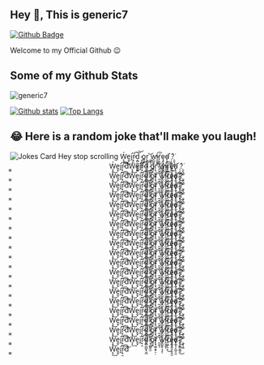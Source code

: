 ## Hey 👋, This is generic7
[![Github Badge](https://img.shields.io/badge/-generic7-grey?style=flat&logo=github&logoColor=white&link=https://github.com/generic7/)](https://www.github.com/generic7/) <p align='left'>Welcome to my Official Github 😉</p>
## Some of my Github Stats
<p align=left> <img src=https://komarev.com/ghpvc/?username=generic7 alt=generic7 /> </p>

[![Github stats](https://github-readme-stats.vercel.app/api?username=generic7&show_icons=true&include_all_commits=true)](https://github.com/generic7/github-readme-stats)
[![Top Langs](https://github-readme-stats.vercel.app/api/top-langs/?username=generic7&layout=compact)](https://github.com/generic7/github-readme-stats)
## 😂 Here is a random joke that'll make you laugh!
![Jokes Card](https://readme-jokes.vercel.app/api)
Hey stop scrolling
Ẃ͉̘͢e̯̟i̛̭ṛ̷̘̯́͡d͔̻̪̪̬̘̫̪͞͝ ̷͕̩̪͇̯̫o͇̮͍r͎͉͚̤̭̥̠̣ ̰̣͍͉͝w̭̺̱̱̹͉̝̕ͅi̴̯̯̮̱͡ͅŕ̘͖̗͉̙͜ȩ̭͓͍̬̦̟̭̮d̴̙̠̥̦̭̺͎̼ ̩͔̰͇͔̳̯́͘͜?̩̬͉͚́͘ ͏͚̼              Ẃ͉̘͢e̯̟i̛̭ṛ̷̘̯́͡d͞͝Ẃ͉̘͢e̯̟i̛̭ṛ̷̘̯́͡d͔̻̪̪̬̘̫̪͞͝ ̷͕̩̪͇̯̫o͇̮͍r͎͉͚̤̭̥̠̣ ̰̣͍͉͝w̭̺̱̱̹͉̝̕ͅi̴̯̯̮̱͡ͅŕ̘͖̗͉̙͜ȩ̭͓͍̬̦̟̭̮d̴̙̠̥̦̭̺͎̼ ̩͔̰͇͔̳̯́͘͜?̩̬͉͚́͘ ͏͚̼              Ẃ͉̘͢e̯̟i̛̭ṛ̷̘̯́͡d͞͝Ẃ͉̘͢e̯̟i̛̭ṛ̷̘̯́͡d͔̻̪̪̬̘̫̪͞͝ ̷͕̩̪͇̯̫o͇̮͍r͎͉͚̤̭̥̠̣ ̰̣͍͉͝w̭̺̱̱̹͉̝̕ͅi̴̯̯̮̱͡ͅŕ̘͖̗͉̙͜ȩ̭͓͍̬̦̟̭̮d̴̙̠̥̦̭̺͎̼ ̩͔̰͇͔̳̯́͘͜?̩̬͉͚́͘ ͏͚̼              Ẃ͉̘͢e̯̟i̛̭ṛ̷̘̯́͡d͞͝Ẃ͉̘͢e̯̟i̛̭ṛ̷̘̯́͡d͔̻̪̪̬̘̫̪͞͝ ̷͕̩̪͇̯̫o͇̮͍r͎͉͚̤̭̥̠̣ ̰̣͍͉͝w̭̺̱̱̹͉̝̕ͅi̴̯̯̮̱͡ͅŕ̘͖̗͉̙͜ȩ̭͓͍̬̦̟̭̮d̴̙̠̥̦̭̺͎̼ ̩͔̰͇͔̳̯́͘͜?̩̬͉͚́͘ ͏͚̼              Ẃ͉̘͢e̯̟i̛̭ṛ̷̘̯́͡d͞͝Ẃ͉̘͢e̯̟i̛̭ṛ̷̘̯́͡d͔̻̪̪̬̘̫̪͞͝ ̷͕̩̪͇̯̫o͇̮͍r͎͉͚̤̭̥̠̣ ̰̣͍͉͝w̭̺̱̱̹͉̝̕ͅi̴̯̯̮̱͡ͅŕ̘͖̗͉̙͜ȩ̭͓͍̬̦̟̭̮d̴̙̠̥̦̭̺͎̼ ̩͔̰͇͔̳̯́͘͜?̩̬͉͚́͘ ͏͚̼              Ẃ͉̘͢e̯̟i̛̭ṛ̷̘̯́͡d͞͝Ẃ͉̘͢e̯̟i̛̭ṛ̷̘̯́͡d͔̻̪̪̬̘̫̪͞͝ ̷͕̩̪͇̯̫o͇̮͍r͎͉͚̤̭̥̠̣ ̰̣͍͉͝w̭̺̱̱̹͉̝̕ͅi̴̯̯̮̱͡ͅŕ̘͖̗͉̙͜ȩ̭͓͍̬̦̟̭̮d̴̙̠̥̦̭̺͎̼ ̩͔̰͇͔̳̯́͘͜?̩̬͉͚́͘ ͏͚̼              Ẃ͉̘͢e̯̟i̛̭ṛ̷̘̯́͡d͞͝Ẃ͉̘͢e̯̟i̛̭ṛ̷̘̯́͡d͔̻̪̪̬̘̫̪͞͝ ̷͕̩̪͇̯̫o͇̮͍r͎͉͚̤̭̥̠̣ ̰̣͍͉͝w̭̺̱̱̹͉̝̕ͅi̴̯̯̮̱͡ͅŕ̘͖̗͉̙͜ȩ̭͓͍̬̦̟̭̮d̴̙̠̥̦̭̺͎̼ ̩͔̰͇͔̳̯́͘͜?̩̬͉͚́͘ ͏͚̼              Ẃ͉̘͢e̯̟i̛̭ṛ̷̘̯́͡d͞͝Ẃ͉̘͢e̯̟i̛̭ṛ̷̘̯́͡d͔̻̪̪̬̘̫̪͞͝ ̷͕̩̪͇̯̫o͇̮͍r͎͉͚̤̭̥̠̣ ̰̣͍͉͝w̭̺̱̱̹͉̝̕ͅi̴̯̯̮̱͡ͅŕ̘͖̗͉̙͜ȩ̭͓͍̬̦̟̭̮d̴̙̠̥̦̭̺͎̼ ̩͔̰͇͔̳̯́͘͜?̩̬͉͚́͘ ͏͚̼              Ẃ͉̘͢e̯̟i̛̭ṛ̷̘̯́͡d͞͝Ẃ͉̘͢e̯̟i̛̭ṛ̷̘̯́͡d͔̻̪̪̬̘̫̪͞͝ ̷͕̩̪͇̯̫o͇̮͍r͎͉͚̤̭̥̠̣ ̰̣͍͉͝w̭̺̱̱̹͉̝̕ͅi̴̯̯̮̱͡ͅŕ̘͖̗͉̙͜ȩ̭͓͍̬̦̟̭̮d̴̙̠̥̦̭̺͎̼ ̩͔̰͇͔̳̯́͘͜?̩̬͉͚́͘ ͏͚̼              Ẃ͉̘͢e̯̟i̛̭ṛ̷̘̯́͡d͞͝Ẃ͉̘͢e̯̟i̛̭ṛ̷̘̯́͡d͔̻̪̪̬̘̫̪͞͝ ̷͕̩̪͇̯̫o͇̮͍r͎͉͚̤̭̥̠̣ ̰̣͍͉͝w̭̺̱̱̹͉̝̕ͅi̴̯̯̮̱͡ͅŕ̘͖̗͉̙͜ȩ̭͓͍̬̦̟̭̮d̴̙̠̥̦̭̺͎̼ ̩͔̰͇͔̳̯́͘͜?̩̬͉͚́͘ ͏͚̼              Ẃ͉̘͢e̯̟i̛̭ṛ̷̘̯́͡d͞͝Ẃ͉̘͢e̯̟i̛̭ṛ̷̘̯́͡d͔̻̪̪̬̘̫̪͞͝ ̷͕̩̪͇̯̫o͇̮͍r͎͉͚̤̭̥̠̣ ̰̣͍͉͝w̭̺̱̱̹͉̝̕ͅi̴̯̯̮̱͡ͅŕ̘͖̗͉̙͜ȩ̭͓͍̬̦̟̭̮d̴̙̠̥̦̭̺͎̼ ̩͔̰͇͔̳̯́͘͜?̩̬͉͚́͘ ͏͚̼              Ẃ͉̘͢e̯̟i̛̭ṛ̷̘̯́͡d͞͝Ẃ͉̘͢e̯̟i̛̭ṛ̷̘̯́͡d͔̻̪̪̬̘̫̪͞͝ ̷͕̩̪͇̯̫o͇̮͍r͎͉͚̤̭̥̠̣ ̰̣͍͉͝w̭̺̱̱̹͉̝̕ͅi̴̯̯̮̱͡ͅŕ̘͖̗͉̙͜ȩ̭͓͍̬̦̟̭̮d̴̙̠̥̦̭̺͎̼ ̩͔̰͇͔̳̯́͘͜?̩̬͉͚́͘ ͏͚̼              Ẃ͉̘͢e̯̟i̛̭ṛ̷̘̯́͡d͞͝Ẃ͉̘͢e̯̟i̛̭ṛ̷̘̯́͡d͔̻̪̪̬̘̫̪͞͝ ̷͕̩̪͇̯̫o͇̮͍r͎͉͚̤̭̥̠̣ ̰̣͍͉͝w̭̺̱̱̹͉̝̕ͅi̴̯̯̮̱͡ͅŕ̘͖̗͉̙͜ȩ̭͓͍̬̦̟̭̮d̴̙̠̥̦̭̺͎̼ ̩͔̰͇͔̳̯́͘͜?̩̬͉͚́͘ ͏͚̼              Ẃ͉̘͢e̯̟i̛̭ṛ̷̘̯́͡d͞͝Ẃ͉̘͢e̯̟i̛̭ṛ̷̘̯́͡d͔̻̪̪̬̘̫̪͞͝ ̷͕̩̪͇̯̫o͇̮͍r͎͉͚̤̭̥̠̣ ̰̣͍͉͝w̭̺̱̱̹͉̝̕ͅi̴̯̯̮̱͡ͅŕ̘͖̗͉̙͜ȩ̭͓͍̬̦̟̭̮d̴̙̠̥̦̭̺͎̼ ̩͔̰͇͔̳̯́͘͜?̩̬͉͚́͘ ͏͚̼              Ẃ͉̘͢e̯̟i̛̭ṛ̷̘̯́͡d͞͝Ẃ͉̘͢e̯̟i̛̭ṛ̷̘̯́͡d͔̻̪̪̬̘̫̪͞͝ ̷͕̩̪͇̯̫o͇̮͍r͎͉͚̤̭̥̠̣ ̰̣͍͉͝w̭̺̱̱̹͉̝̕ͅi̴̯̯̮̱͡ͅŕ̘͖̗͉̙͜ȩ̭͓͍̬̦̟̭̮d̴̙̠̥̦̭̺͎̼ ̩͔̰͇͔̳̯́͘͜?̩̬͉͚́͘ ͏͚̼              Ẃ͉̘͢e̯̟i̛̭ṛ̷̘̯́͡d͞͝Ẃ͉̘͢e̯̟i̛̭ṛ̷̘̯́͡d͔̻̪̪̬̘̫̪͞͝ ̷͕̩̪͇̯̫o͇̮͍r͎͉͚̤̭̥̠̣ ̰̣͍͉͝w̭̺̱̱̹͉̝̕ͅi̴̯̯̮̱͡ͅŕ̘͖̗͉̙͜ȩ̭͓͍̬̦̟̭̮d̴̙̠̥̦̭̺͎̼ ̩͔̰͇͔̳̯́͘͜?̩̬͉͚́͘ ͏͚̼              Ẃ͉̘͢e̯̟i̛̭ṛ̷̘̯́͡d͞͝Ẃ͉̘͢e̯̟i̛̭ṛ̷̘̯́͡d͔̻̪̪̬̘̫̪͞͝ ̷͕̩̪͇̯̫o͇̮͍r͎͉͚̤̭̥̠̣ ̰̣͍͉͝w̭̺̱̱̹͉̝̕ͅi̴̯̯̮̱͡ͅŕ̘͖̗͉̙͜ȩ̭͓͍̬̦̟̭̮d̴̙̠̥̦̭̺͎̼ ̩͔̰͇͔̳̯́͘͜?̩̬͉͚́͘ ͏͚̼              Ẃ͉̘͢e̯̟i̛̭ṛ̷̘̯́͡d͞͝Ẃ͉̘͢e̯̟i̛̭ṛ̷̘̯́͡d͔̻̪̪̬̘̫̪͞͝ ̷͕̩̪͇̯̫o͇̮͍r͎͉͚̤̭̥̠̣ ̰̣͍͉͝w̭̺̱̱̹͉̝̕ͅi̴̯̯̮̱͡ͅŕ̘͖̗͉̙͜ȩ̭͓͍̬̦̟̭̮d̴̙̠̥̦̭̺͎̼ ̩͔̰͇͔̳̯́͘͜?̩̬͉͚́͘ ͏͚̼              Ẃ͉̘͢e̯̟i̛̭ṛ̷̘̯́͡d͞͝Ẃ͉̘͢e̯̟i̛̭ṛ̷̘̯́͡d͔̻̪̪̬̘̫̪͞͝ ̷͕̩̪͇̯̫o͇̮͍r͎͉͚̤̭̥̠̣ ̰̣͍͉͝w̭̺̱̱̹͉̝̕ͅi̴̯̯̮̱͡ͅŕ̘͖̗͉̙͜ȩ̭͓͍̬̦̟̭̮d̴̙̠̥̦̭̺͎̼ ̩͔̰͇͔̳̯́͘͜?̩̬͉͚́͘ ͏͚̼              Ẃ͉̘͢e̯̟i̛̭ṛ̷̘̯́͡d͞͝Ẃ͉̘͢e̯̟i̛̭ṛ̷̘̯́͡d͔̻̪̪̬̘̫̪͞͝ ̷͕̩̪͇̯̫o͇̮͍r͎͉͚̤̭̥̠̣ ̰̣͍͉͝w̭̺̱̱̹͉̝̕ͅi̴̯̯̮̱͡ͅŕ̘͖̗͉̙͜ȩ̭͓͍̬̦̟̭̮d̴̙̠̥̦̭̺͎̼ ̩͔̰͇͔̳̯́͘͜?̩̬͉͚́͘ ͏͚̼              Ẃ͉̘͢e̯̟i̛̭ṛ̷̘̯́͡d͞͝
